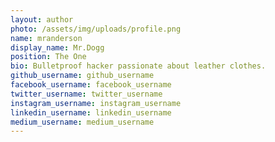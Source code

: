 ```yaml
---
layout: author
photo: /assets/img/uploads/profile.png
name: mranderson
display_name: Mr.Dogg
position: The One
bio: Bulletproof hacker passionate about leather clothes.
github_username: github_username
facebook_username: facebook_username
twitter_username: twitter_username
instagram_username: instagram_username
linkedin_username: linkedin_username
medium_username: medium_username
---
```



